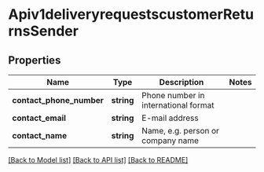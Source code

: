 # Apiv1deliveryrequestscustomerReturnsSender

## Properties
Name | Type | Description | Notes
------------ | ------------- | ------------- | -------------
**contact_phone_number** | **string** | Phone number in international format | 
**contact_email** | **string** | E-mail address | 
**contact_name** | **string** | Name, e.g. person or company name | 

[[Back to Model list]](../../README.md#documentation-for-models) [[Back to API list]](../../README.md#documentation-for-api-endpoints) [[Back to README]](../../README.md)

